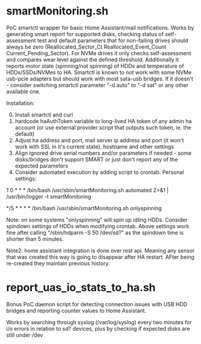 # smartMonitoring.sh
PoC smartctl wrapper for basic Home Assistant/mail notifications. Works by generating smart report for supported disks, checking status of self-assessment test and default parameters that for non-failing drives should always be zero (Reallocated_Sector_Ct Reallocated_Event_Count Current_Pending_Sector). For NVMe drives it only checks self-assessment and compares wear level against the defined threshold.
Additionally it reports motor state (spinning/not spinning) of HDDs and temperature of HDDs/SSDs/NVMes to HA. 
Smartctl is known to not work with some NVMe usb-pcie adapters but should work with most sata-usb bridges. If it doesn't - consider switching smartctl parameter "-d auto" to "-d sat" or any other available one.

Installation:

0. Install smartctl and curl
1. hardcode haAuthToken variable to long-lived HA token of any admin ha account (or use external provider script that outputs such token, ie. the default)
2. Adjust ha address and port, mail server ip address and port (it won't work with SSL in it's current state), hostname and other settings
3. Align ignored drive serial numbers and/or parameters if needed - some disks/bridges don't support SMART or just don't report any of the expected parameters
4. Consider automated execution by adding script to crontab. Personal settings:

1 0 * * * /bin/bash /usr/sbin/smartMonitoring.sh automated 2>&1 | /usr/bin/logger -t smartMonitoring

*/5 * * * * /bin/bash /usr/sbin/smartMonitoring.sh onlyspinning

Note: on some systems "onlyspinning" will spin up idling HDDs. Consider spindown settings of HDDs when modifying crontab. Above settings work fine after calling "/sbin/hdparm -S 50 /dev/sd?" as the spindown time is shorter than 5 minutes.

Note2: home assistant integration is done over rest api. Meaning any sensor that was created this way is going to disappear after HA restart. AFter being re-created they maintain previous history.

# report_uas_io_stats_to_ha.sh

Bonus PoC daemon script for detecting connection issues with USB HDD bridges and reporting counter values to Home Assistant. 

Works by searching through syslog (/var/log/syslog) every two minutes for i/o errors in relation to sd? devices, plus by checking if expected disks are still under /dev
